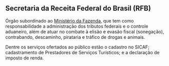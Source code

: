 Secretaria da Receita Federal do Brasil (RFB)
---

Órgão subordinado ao [Ministério da Fazenda], que tem como responsabilidade a administração dos tributos federais e o controle aduaneiro, além de atuar no combate à elisão e evasão fiscal (sonegação), contrabando, descaminho, pirataria e tráfico de drogas e animais.

Dentre os serviços ofertados ao público estão o cadastro no SICAF;  cadastramento de Prestadores de Serviços Turísticos; e a declaração de imposto de renda.

[Ministério da Fazenda]:/orgao/ministerio-da-fazenda-mf